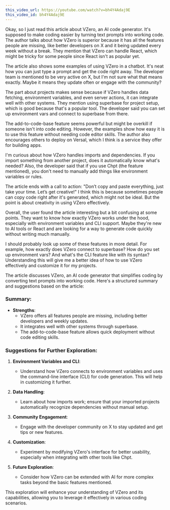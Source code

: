 ```yaml
---
this_video_url: https://youtube.com/watch?v=bh4Y4Adaj9E
this_video_id: bh4Y4Adaj9E
---
```

<think>
Okay, so I just read this article about VZero, an AI code generator. It's supposed to make coding easier by turning text prompts into working code. The author talks about how VZero is superior because it has all the features people are missing, like better developers on X and it being updated every week without a break. They mention that VZero can handle React, which might be tricky for some people since React isn't as popular yet.

The article also shows some examples of using VZero in a chatbot. It's neat how you can just type a prompt and get the code right away. The developer team is mentioned to be very active on X, but I'm not sure what that means exactly. Maybe it means they update often or engage with the community?

The part about projects makes sense because if VZero handles data fetching, environment variables, and even server actions, it can integrate well with other systems. They mention using superbase for project setup, which is good because that's a popular tool. The developer said you can set up environment vars and connect to superbase from there.

The add-to-code-base feature seems powerful but might be overkill if someone isn't into code editing. However, the examples show how easy it is to use this feature without needing code editor skills. The author also encourages others to deploy on Versal, which I think is a service they offer for building apps.

I'm curious about how VZero handles imports and dependencies. If you import something from another project, does it automatically know what's needed? Also, the developer said that if you use Chpt (the feature mentioned), you don't need to manually add things like environment variables or rules.

The article ends with a call to action: "Don’t copy and paste everything, just take your time. Let’s get creative!" I think this is because sometimes people can copy code right after it's generated, which might not be ideal. But the point is about creativity in using VZero effectively.

Overall, the user found the article interesting but a bit confusing at some points. They want to know how exactly VZero works under the hood, especially with environment variables and CLI support. Maybe they're new to AI tools or React and are looking for a way to generate code quickly without writing much manually.

I should probably look up some of these features in more detail. For example, how exactly does VZero connect to superbase? How do you set up environment vars? And what's the CLI feature like with its syntax? Understanding this will give me a better idea of how to use VZero effectively and customize it for my projects.
</think>

The article discusses VZero, an AI code generator that simplifies coding by converting text prompts into working code. Here's a structured summary and suggestions based on the article:

### Summary:
- **Strengths**: 
  - VZero offers all features people are missing, including better developers and weekly updates.
  - It integrates well with other systems through superbase.
  - The add-to-code-base feature allows quick deployment without code editing skills.

### Suggestions for Further Exploration:
1. **Environment Variables and CLI**:
   - Understand how VZero connects to environment variables and uses the command-line interface (CLI) for code generation. This will help in customizing it further.

2. **Data Handling**:
   - Learn about how imports work; ensure that your imported projects automatically recognize dependencies without manual setup.

3. **Community Engagement**:
   - Engage with the developer community on X to stay updated and get tips or new features.

4. **Customization**:
   - Experiment by modifying VZero's interface for better usability, especially when integrating with other tools like Chpt.

5. **Future Exploration**:
   - Consider how VZero can be extended with AI for more complex tasks beyond the basic features mentioned.

This exploration will enhance your understanding of VZero and its capabilities, allowing you to leverage it effectively in various coding scenarios.

